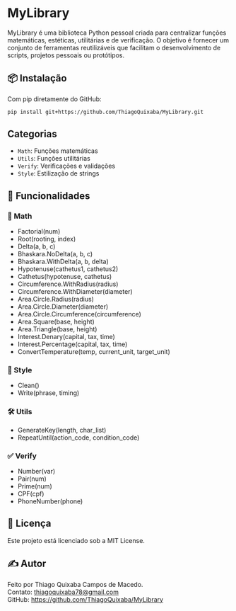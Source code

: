 # MyLibrary

MyLibrary é uma biblioteca Python pessoal criada para centralizar funções
matemáticas, estéticas, utilitárias e de verificação. O objetivo é fornecer um conjunto
de ferramentas reutilizáveis que facilitam o desenvolvimento de scripts, projetos
pessoais ou protótipos.


## 📦 Instalação

Com pip diretamente do GitHub:

```bash
pip install git+https://github.com/ThiagoQuixaba/MyLibrary.git
```

## Categorias

- `Math`: Funções matemáticas
- `Utils`: Funções utilitárias
- `Verify`: Verificações e validações
- `Style`: Estilização de strings


## 🧠 Funcionalidades

### 🔢 Math 
- Factorial(num)
- Root(rooting, index)
- Delta(a, b, c)
- Bhaskara.NoDelta(a, b, c)
- Bhaskara.WithDelta(a, b, delta)
- Hypotenuse(cathetus1, cathetus2)
- Cathetus(hypotenuse, cathetus)
- Circumference.WithRadius(radius)
- Circumference.WithDiameter(diameter)
- Area.Circle.Radius(radius)
- Area.Circle.Diameter(diameter)
- Area.Circle.Circumference(circumference)
- Area.Square(base, height)
- Area.Triangle(base, height)
- Interest.Denary(capital, tax, time)
- Interest.Percentage(capital, tax, time)
- ConvertTemperature(temp, current_unit, target_unit)

### 🎨 Style
- Clean()
- Write(phrase, timing)

### 🛠️ Utils
- GenerateKey(length, char_list)
- RepeatUntil(action_code, condition_code)

### ✅ Verify
- Number(var)
- Pair(num)
- Prime(num)
- CPF(cpf)
- PhoneNumber(phone)


## 📝 Licença
Este projeto está licenciado sob a MIT License.


## ✍️ Autor
Feito por Thiago Quixaba Campos de Macedo.  
Contato: thiagoquixaba78@gmail.com  
GitHub: https://github.com/ThiagoQuixaba/MyLibrary
